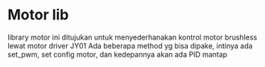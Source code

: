 # Motor lib
library motor ini ditujukan untuk menyederhanakan kontrol motor brushless lewat motor driver JY01
Ada beberapa method yg bisa dipake, intinya ada set_pwm, set config motor, dan kedepannya akan ada PID
mantap